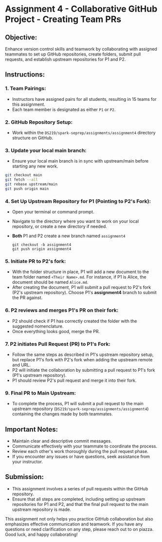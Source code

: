 # Assignment 4 - Collaborative GitHub Project - Creating Team PRs

## Objective:

Enhance version control skills and teamwork by collaborating with assigned teammates to set up GitHub repositories, create folders, submit pull requests, and establish upstream repositories for P1 and P2.

## Instructions:

### 1. Team Pairings:

- Instructors have assigned pairs for all students, resulting in 15 teams for this assignment.
- Each team member is designated as either `P1` or `P2`.

### 2. GitHub Repository Setup:

- Work within the `DS219/spark-seprep/assignments/assignment4` directory structure on GitHub.

### 3. Update your local main branch:

- Ensure your local main branch is in sync with upstream/main before starting any new work.

```bash
git checkout main
git fetch --all
git rebase upstream/main
git push origin main
```

### 4. Set Up Upstream Repository for P1 (Pointing to P2's Fork):

- Open your terminal or command prompt.
- Navigate to the directory where you want to work on your local repository, or create a new directory if needed.
- **Both** P1 and P2 create a new branch named `assignment4`

  ```
  git checkout -b assignment4
  git push origin assignment4
  ```

### 5. Initiate PR to P2's fork:

- With the folder structure in place, P1 will add a new document to the team folder named `<Their Name>.md`. For instance, if P1 is Alice, the document should be named `Alice.md`.
- After creating the document, P1 will submit a pull request to P2's fork (P2's upstream repository). Choose P1's **assignment4** branch to submit the PR against.

### 6. P2 reviews and merges P1's PR on their fork:

- P2 should check if P1 has correctly created the folder with the suggested nomenclature.
- Once everything looks good, merge the PR.

### 7. P2 initiates Pull Request (PR) to P1's Fork:

- Follow the same steps as described in P1's upstream repository setup, but replace P1's fork with P2's fork when adding the upstream remote and URL.
-  P2 will initiate the collaboration by submitting a pull request to P1's fork (P1's upstream repository).
-  P1 should review P2's pull request and merge it into their fork.

### 9. Final PR to Main Upstream:

- To complete the process, P1 will submit a pull request to the main upstream repository (`DS219/spark-seprep/assignments/assignment4`) containing the changes made by both teammates.

## Important Notes:

- Maintain clear and descriptive commit messages.
- Communicate effectively with your teammate to coordinate the process.
- Review each other's work thoroughly during the pull request phase.
- If you encounter any issues or have questions, seek assistance from your instructor.

## Submission:

- This assignment involves a series of pull requests within the GitHub repository.
- Ensure that all steps are completed, including setting up upstream repositories for P1 and P2, and that the final pull request to the main upstream repository is made.

This assignment not only helps you practice GitHub collaboration but also emphasizes effective communication and teamwork. If you have any questions or need clarification on any step, please reach out to on piazza. Good luck, and happy collaborating!

